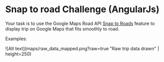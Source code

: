 # Snap to road Challenge (AngularJs)

Your task is to use the Google Maps Road API [Snap to Roads](https://developers.google.com/maps/documentation/roads/snap) feature to display trip on Google Maps that fits smoothly to road. 

Examples:

![Alt text](maps/raw_data_mapped.png?raw=true "Raw trip data drawn" | height=250)
